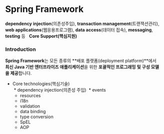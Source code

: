 # Spring Framework

**dependency injection**(의존성주입), **transaction management**(트랜잭션관리),  
**web applications**(웹응용프로그램), **data access**(데이터 접속), **messaging**, **testing**  등  
**Core Support(핵심지원)**  

### Introduction
**Spring Framework**는 모든 종류의 **배포 플랫폼(deployment platform)**에서  
**최신 Java 기반 엔터프라이즈 애플리케이션**을 위한 **포괄적인 프로그래밍 및 구성 모델을 제공**합니다.  

* Core technologies(핵심기술)  
  * dependency injection(의존성 주입)
  * events
  * resources
  * i18n
  * validation
  * data binding
  * type conversion
  * SpEL
  * AOP




